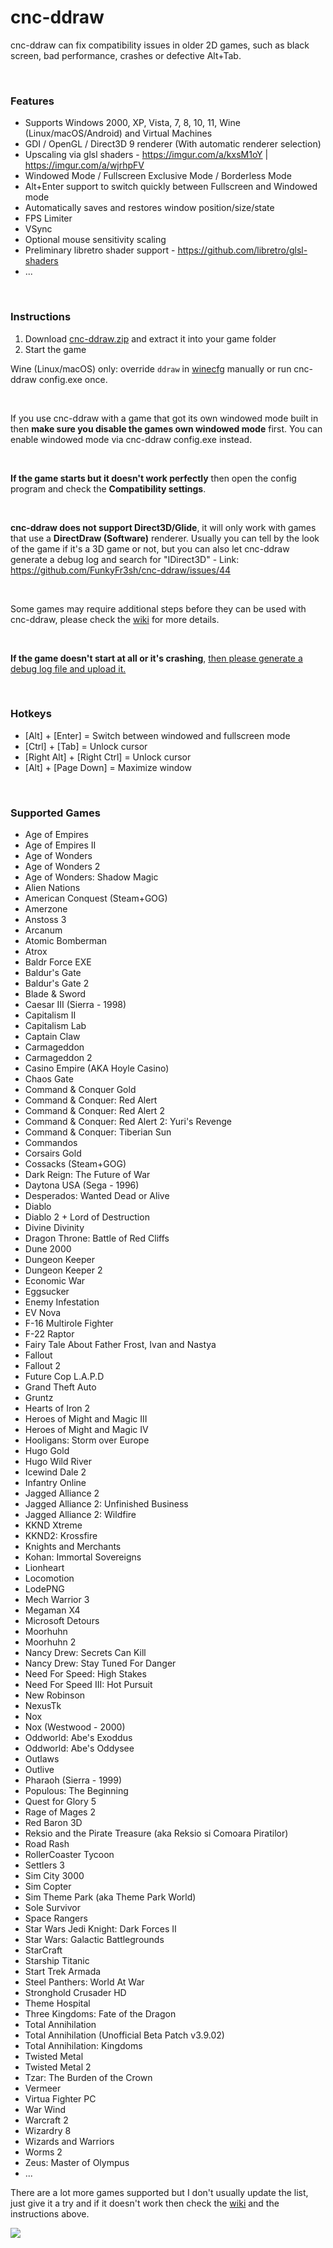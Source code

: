 # cnc-ddraw
cnc-ddraw can fix compatibility issues in older 2D games, such as black screen, bad performance, crashes or defective Alt+Tab.

&nbsp;

### Features

 - Supports Windows 2000, XP, Vista, 7, 8, 10, 11, Wine (Linux/macOS/Android) and Virtual Machines
 - GDI / OpenGL / Direct3D 9 renderer (With automatic renderer selection)
 - Upscaling via glsl shaders - https://imgur.com/a/kxsM1oY | https://imgur.com/a/wjrhpFV
 - Windowed Mode / Fullscreen Exclusive Mode / Borderless Mode
 - Alt+Enter support to switch quickly between Fullscreen and Windowed mode
 - Automatically saves and restores window position/size/state
 - FPS Limiter
 - VSync
 - Optional mouse sensitivity scaling
 - Preliminary libretro shader support - https://github.com/libretro/glsl-shaders
 - ...
 
&nbsp;

### Instructions

1. Download [cnc-ddraw.zip](https://github.com/FunkyFr3sh/cnc-ddraw/releases/latest/download/cnc-ddraw.zip) and extract it into your game folder
2. Start the game

Wine (Linux/macOS) only: override `ddraw` in [winecfg](https://wiki.winehq.org/Winecfg#Libraries) manually or run cnc-ddraw config.exe once.

&nbsp;

If you use cnc-ddraw with a game that got its own windowed mode built in then **make sure you disable the games own windowed mode** first. You can enable windowed mode via cnc-ddraw config.exe instead.

&nbsp;

**If the game starts but it doesn't work perfectly** then open the config program and check the **Compatibility settings**.

&nbsp;

**cnc-ddraw does not support Direct3D/Glide**, it will only work with games that use a **DirectDraw (Software)** renderer. Usually you can tell by the look of the game if it's a 3D game or not, but you can also let cnc-ddraw generate a debug log and search for "IDirect3D" - Link: https://github.com/FunkyFr3sh/cnc-ddraw/issues/44

&nbsp;

Some games may require additional steps before they can be used with cnc-ddraw, please check the [wiki](https://github.com/FunkyFr3sh/cnc-ddraw/wiki) for more details.

&nbsp;

**If the game doesn't start at all or it's crashing**, [then please generate a debug log file and upload it.](https://github.com/FunkyFr3sh/cnc-ddraw/issues/44)  

&nbsp;

### Hotkeys
* [Alt] + [Enter]                  = Switch between windowed and fullscreen mode
* [Ctrl] + [Tab]                    = Unlock cursor
* [Right Alt] + [Right Ctrl]  = Unlock cursor
* [Alt] + [Page Down]        = Maximize window

&nbsp;

### Supported Games
- Age of Empires
- Age of Empires II
- Age of Wonders
- Age of Wonders 2
- Age of Wonders: Shadow Magic
- Alien Nations
- American Conquest (Steam+GOG)
- Amerzone
- Anstoss 3
- Arcanum
- Atomic Bomberman
- Atrox
- Baldr Force EXE
- Baldur's Gate
- Baldur's Gate 2
- Blade & Sword
- Caesar III (Sierra - 1998)
- Capitalism II
- Capitalism Lab
- Captain Claw
- Carmageddon
- Carmageddon 2
- Casino Empire (AKA Hoyle Casino)
- Chaos Gate
- Command & Conquer Gold
- Command & Conquer: Red Alert
- Command & Conquer: Red Alert 2
- Command & Conquer: Red Alert 2: Yuri's Revenge
- Command & Conquer: Tiberian Sun
- Commandos
- Corsairs Gold
- Cossacks (Steam+GOG)
- Dark Reign: The Future of War
- Daytona USA (Sega - 1996)
- Desperados: Wanted Dead or Alive
- Diablo
- Diablo 2 + Lord of Destruction
- Divine Divinity
- Dragon Throne: Battle of Red Cliffs
- Dune 2000
- Dungeon Keeper
- Dungeon Keeper 2
- Economic War
- Eggsucker
- Enemy Infestation
- EV Nova
- F-16 Multirole Fighter
- F-22 Raptor
- Fairy Tale About Father Frost, Ivan and Nastya
- Fallout
- Fallout 2
- Future Cop L.A.P.D
- Grand Theft Auto
- Gruntz
- Hearts of Iron 2
- Heroes of Might and Magic III
- Heroes of Might and Magic IV
- Hooligans: Storm over Europe
- Hugo Gold
- Hugo Wild River
- Icewind Dale 2
- Infantry Online
- Jagged Alliance 2
- Jagged Alliance 2: Unfinished Business
- Jagged Alliance 2: Wildfire
- KKND Xtreme
- KKND2: Krossfire
- Knights and Merchants
- Kohan: Immortal Sovereigns
- Lionheart
- Locomotion
- LodePNG
- Mech Warrior 3
- Megaman X4
- Microsoft Detours
- Moorhuhn
- Moorhuhn 2
- Nancy Drew: Secrets Can Kill
- Nancy Drew: Stay Tuned For Danger
- Need For Speed: High Stakes
- Need For Speed III: Hot Pursuit
- New Robinson
- NexusTk
- Nox
- Nox (Westwood - 2000)
- Oddworld: Abe's Exoddus
- Oddworld: Abe's Oddysee
- Outlaws
- Outlive
- Pharaoh (Sierra - 1999)
- Populous: The Beginning
- Quest for Glory 5
- Rage of Mages 2
- Red Baron 3D
- Reksio and the Pirate Treasure (aka Reksio si Comoara Piratilor)
- Road Rash
- RollerCoaster Tycoon
- Settlers 3
- Sim City 3000
- Sim Copter
- Sim Theme Park (aka Theme Park World)
- Sole Survivor
- Space Rangers
- Star Wars Jedi Knight: Dark Forces II
- Star Wars: Galactic Battlegrounds
- StarCraft
- Starship Titanic
- Start Trek Armada
- Steel Panthers: World At War
- Stronghold Crusader HD
- Theme Hospital
- Three Kingdoms: Fate of the Dragon
- Total Annihilation
- Total Annihilation (Unofficial Beta Patch v3.9.02)
- Total Annihilation: Kingdoms
- Twisted Metal
- Twisted Metal 2
- Tzar: The Burden of the Crown
- Vermeer
- Virtua Fighter PC
- War Wind
- Warcraft 2
- Wizardry 8
- Wizards and Warriors
- Worms 2
- Zeus: Master of Olympus
 - ...

There are a lot more games supported but I don't usually update the list, just give it a try and if it doesn't work then check the [wiki](https://github.com/FunkyFr3sh/cnc-ddraw/wiki) and the instructions above.


[![](https://img.shields.io/github/downloads/FunkyFr3sh/cnc-ddraw/total)](https://github.com/FunkyFr3sh/cnc-ddraw/releases/latest/download/cnc-ddraw.zip)
